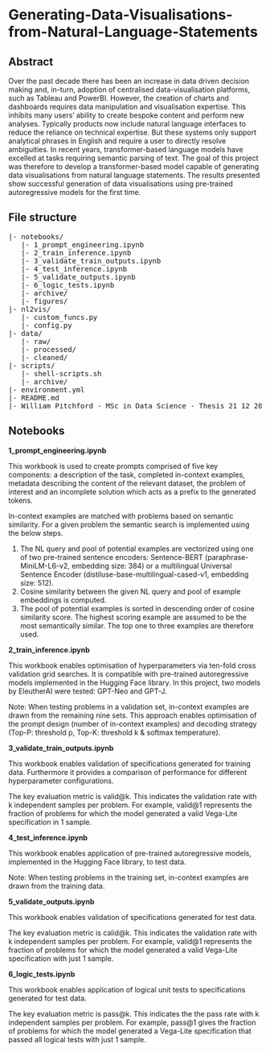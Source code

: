 # Generating-Data-Visualisations-from-Natural-Language-Statements

## **Abstract** 
Over the past decade there has been an increase in data driven decision making and, in-turn, adoption of centralised data-visualisation platforms, such as Tableau and PowerBI. However, the creation of charts and dashboards requires data manipulation and visualisation expertise. This inhibits many users’ ability to create bespoke content and perform new analyses. Typically products now include natural language interfaces to reduce the reliance on technical expertise. But these systems only support analytical phrases in English and require a user to directly resolve ambiguities. In recent years, transformer-based language models have excelled at tasks requiring semantic parsing of text. The goal of this project was therefore to develop a transformer-based model capable of generating data visualisations from natural language statements. The results presented show successful generation of data visualisations using pre-trained autoregressive models for the first time.

## **File structure**
<pre>
|- notebooks/
   |- 1_prompt_engineering.ipynb
   |- 2_train_inference.ipynb
   |- 3_validate_train_outputs.ipynb
   |- 4_test_inference.ipynb
   |- 5_validate_outputs.ipynb
   |- 6_logic_tests.ipynb
   |- archive/
   |- figures/
|- nl2vis/
   |- custom_funcs.py
   |- config.py
|- data/
   |- raw/
   |- processed/
   |- cleaned/
|- scripts/
   |- shell-scripts.sh
   |- archive/
|- environment.yml
|- README.md
|- William Pitchford - MSc in Data Science - Thesis 21 12 2022.pdf
</pre>

## **Notebooks**

**1_prompt_engineering.ipynb**

This workbook is used to create prompts comprised of five key components: a description of the task, completed in-context examples, metadata describing the content of the relevant dataset, the problem of interest and an incomplete solution which acts as a prefix to the generated tokens.

In-context examples are matched with problems based on semantic similarity. For a given problem the semantic search is implemented using the below steps.
1. The NL query and pool of potential examples are vectorized using one of two pre-trained sentence encoders: Sentence-BERT (paraphrase-MiniLM-L6-v2, embedding size: 384) or a multilingual Universal Sentence Encoder (distiluse-base-multilingual-cased-v1, embedding size: 512).
2. Cosine similarity between the given NL query and pool of example embeddings is computed.
3. The pool of potential examples is sorted in descending order of cosine similarity score. The highest scoring example are assumed to be the most semantically similar. The top one to three examples are therefore used.

**2_train_inference.ipynb**

This workbook enables optimisation of hyperparameters via ten-fold cross validation grid searches. It is compatible with pre-trained autoregressive models implemented in the Hugging Face library. In this project, two models by EleutherAI were tested: GPT-Neo and GPT-J. 

Note: When testing problems in a validation set, in-context examples are drawn from the remaining nine sets. This approach enables optimisation of the prompt design (number of in-context examples) and decoding strategy (Top-P: threshold p, Top-K: threshold k & softmax temperature).

**3_validate_train_outputs.ipynb**

This workbook enables validation of specifications generated for training data. Furthermore it provides a comparison of performance for different hyperparameter configurations.

The key evaluation metric is valid@k. This indicates the validation rate with k independent samples per problem. For example, valid@1 represents the fraction of problems for which the model generated a valid Vega-Lite specification in 1 sample.

**4_test_inference.ipynb**

This workbook enables application of pre-trained autoregressive models, implemented in the Hugging Face library, to test data. 

Note: When testing problems in the training set, in-context examples are drawn from the training data.

**5_validate_outputs.ipynb**

This workbook enables validation of specifications generated for test data.

The key evaluation metric is calid@k. This indicates the validation rate with k independent samples per problem. For example, valid@1 represents the fraction of problems for which the model generated a valid Vega-Lite specification with just 1 sample.

**6_logic_tests.ipynb**

This workbook enables application of logical unit tests to specifications generated for test data.

The key evaluation metric is pass@k. This indicates the the pass rate with k independent samples per problem. For example, pass@1 gives the fraction of problems for which the model generated a Vega-Lite specification that passed all logical tests with just 1 sample.